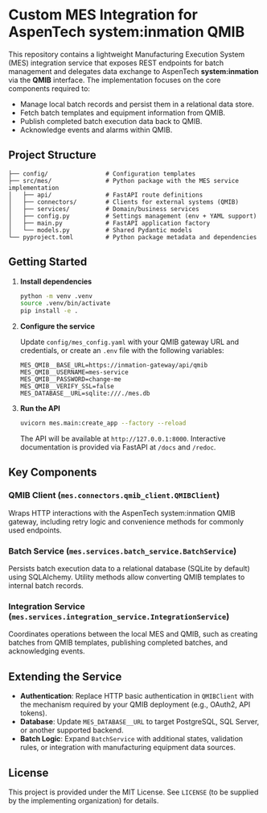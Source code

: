 # Custom MES Integration for AspenTech system:inmation QMIB

This repository contains a lightweight Manufacturing Execution System (MES) integration
service that exposes REST endpoints for batch management and delegates data exchange to
AspenTech **system:inmation** via the **QMIB** interface. The implementation focuses on the
core components required to:

- Manage local batch records and persist them in a relational data store.
- Fetch batch templates and equipment information from QMIB.
- Publish completed batch execution data back to QMIB.
- Acknowledge events and alarms within QMIB.

## Project Structure

```
├── config/                # Configuration templates
├── src/mes/               # Python package with the MES service implementation
│   ├── api/               # FastAPI route definitions
│   ├── connectors/        # Clients for external systems (QMIB)
│   ├── services/          # Domain/business services
│   ├── config.py          # Settings management (env + YAML support)
│   ├── main.py            # FastAPI application factory
│   └── models.py          # Shared Pydantic models
└── pyproject.toml         # Python package metadata and dependencies
```

## Getting Started

1. **Install dependencies**

   ```bash
   python -m venv .venv
   source .venv/bin/activate
   pip install -e .
   ```

2. **Configure the service**

   Update `config/mes_config.yaml` with your QMIB gateway URL and credentials, or create an
   `.env` file with the following variables:

   ```env
   MES_QMIB__BASE_URL=https://inmation-gateway/api/qmib
   MES_QMIB__USERNAME=mes-service
   MES_QMIB__PASSWORD=change-me
   MES_QMIB__VERIFY_SSL=false
   MES_DATABASE__URL=sqlite:///./mes.db
   ```

3. **Run the API**

   ```bash
   uvicorn mes.main:create_app --factory --reload
   ```

   The API will be available at `http://127.0.0.1:8000`. Interactive documentation is
   provided via FastAPI at `/docs` and `/redoc`.

## Key Components

### QMIB Client (`mes.connectors.qmib_client.QMIBClient`)

Wraps HTTP interactions with the AspenTech system:inmation QMIB gateway, including retry
logic and convenience methods for commonly used endpoints.

### Batch Service (`mes.services.batch_service.BatchService`)

Persists batch execution data to a relational database (SQLite by default) using SQLAlchemy.
Utility methods allow converting QMIB templates to internal batch records.

### Integration Service (`mes.services.integration_service.IntegrationService`)

Coordinates operations between the local MES and QMIB, such as creating batches from QMIB
templates, publishing completed batches, and acknowledging events.

## Extending the Service

- **Authentication**: Replace HTTP basic authentication in `QMIBClient` with the mechanism
  required by your QMIB deployment (e.g., OAuth2, API tokens).
- **Database**: Update `MES_DATABASE__URL` to target PostgreSQL, SQL Server, or another
  supported backend.
- **Batch Logic**: Expand `BatchService` with additional states, validation rules, or
  integration with manufacturing equipment data sources.

## License

This project is provided under the MIT License. See `LICENSE` (to be supplied by the
implementing organization) for details.
